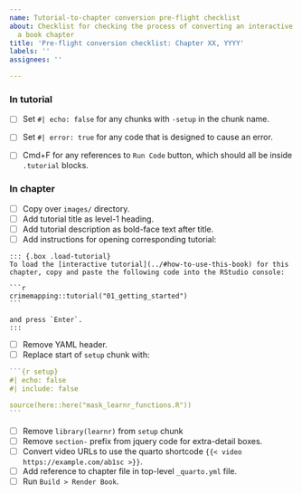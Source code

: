 ```yaml
---
name: Tutorial-to-chapter conversion pre-flight checklist
about: Checklist for checking the process of converting an interactive tutorial to
  a book chapter
title: 'Pre-flight conversion checklist: Chapter XX, YYYY'
labels: ''
assignees: ''

---
```


### In tutorial

- [ ] Set `#| echo: false` for any chunks with `-setup` in the chunk name.
- [ ] Set `#| error: true` for any code that is designed to cause an error.
- [ ] Cmd+F for any references to `Run Code` button, which should all be inside `.tutorial` blocks.


### In chapter

- [ ] Copy over `images/` directory.
- [ ] Add tutorial title as level-1 heading.
- [ ] Add tutorial description as bold-face text after title.
- [ ] Add instructions for opening corresponding tutorial:

````
::: {.box .load-tutorial}
To load the [interactive tutorial](../#how-to-use-this-book) for this chapter, copy and paste the following code into the RStudio console:

```r
crimemapping::tutorial("01_getting_started")
```

and press `Enter`.
:::
````

- [ ] Remove YAML header.
- [ ] Replace start of `setup` chunk with:

````r
```{r setup}
#| echo: false
#| include: false

source(here::here("mask_learnr_functions.R"))
```
````

- [ ] Remove `library(learnr)` from `setup` chunk
- [ ] Remove `section-` prefix from jquery code for extra-detail boxes.
- [ ] Convert video URLs to use the quarto shortcode `{{< video https://example.com/ab1sc >}}`.
- [ ] Add reference to chapter file in top-level `_quarto.yml` file.
- [ ] Run `Build > Render Book`.
